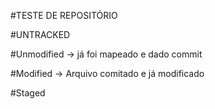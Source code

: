 #TESTE DE REPOSITÓRIO

#UNTRACKED 

#Unmodified
-> já foi mapeado e dado commit

#Modified
-> Arquivo comitado e já modificado

#Staged